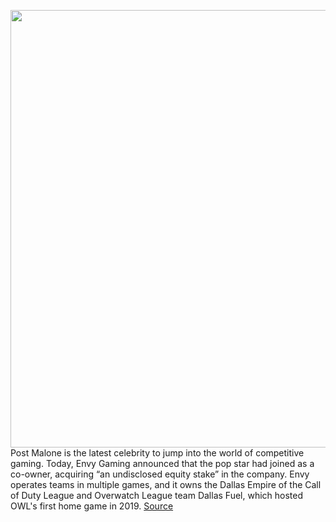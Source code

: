 <img src='https://cdn.vox-cdn.com/thumbor/_VUvxVHML9OMBQEv70Gk7zWDa68=/0x0:4200x2795/1200x800/filters:focal(1764x1062:2436x1734)/cdn.vox-cdn.com/uploads/chorus_image/image/67311239/1048795732.jpg.0.jpg' width='700px' /><br/>
Post Malone is the latest celebrity to jump into the world of competitive gaming. Today, Envy Gaming announced that the pop star had joined as a co-owner, acquiring “an undisclosed equity stake” in the company. Envy operates teams in multiple games, and it  owns the Dallas Empire of the Call of Duty League and Overwatch League team Dallas Fuel, which hosted OWL's first home game in 2019.
<a href='https://www.theverge.com/2020/8/28/21406041/post-malone-envy-gaming-dallas-empire-fuel'> Source <a/>